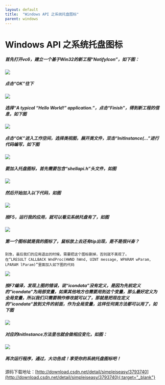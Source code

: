 ```yaml
---
layout: default
title:  "Windows API 之系统托盘图标"
parent: windows
---
```


# Windows API 之系统托盘图标

##### 首先打开vc6，建立一个基于Win32的新工程“NotifyIcon”，如下图：
![](http://simple.imoowi.com/usr/uploads/2016/11/3906462080.gif)

##### 点击“OK”往下
![](http://simple.imoowi.com/usr/uploads/2016/11/2640866149.gif)
##### 选择“A typical “Hello World!” application.”，点击“Finish”，得到新工程的信息，如下图
![](http://simple.imoowi.com/usr/uploads/2016/11/1315085953.gif)
##### 点击“OK”进入工作空间，选择类视图，展开类文件，双击“InitInstance(...”进行代码编写，如下图
![](http://simple.imoowi.com/usr/uploads/2016/11/921859710.gif)
##### 要加入托盘图标，首先需要包含“shellapi.h”头文件，如图
![](http://simple.imoowi.com/usr/uploads/2016/11/2768870643.gif)
##### 然后开始加入以下代码，如图
![](http://simple.imoowi.com/usr/uploads/2016/11/3118980912.gif)
##### 按F5，运行我的应用，就可以看见系统托盘有了，如图
![](http://simple.imoowi.com/usr/uploads/2016/11/1328773918.gif)
##### 第一个图标就是我的图标了，鼠标放上去还有tip出现，是不是很兴奋？

	别急，最后我们的应用退出的时候，需要把这个图标删掉，否则就不美观了。
	在“LRESULT CALLBACK WndProc(HWND hWnd, UINT message, WPARAM wParam, LPARAM lParam)”里面加入如下图的代码
![](http://simple.imoowi.com/usr/uploads/2016/11/2833053650.gif)

##### 按F7编译，发现上图的错误，说“icondata”没有定义，是因为先前定义的“icondata”为局部变量，如果其他地方也需要用到这个变量，那么最好定义为全局变量，所以我们只需要稍作修改就可以了，那就是把现在定义的”icondata“放到文件的前面，作为全局变量，这样任何类方法都可以用了，如下图
![](http://simple.imoowi.com/usr/uploads/2016/11/2613091732.gif)

##### 对应的InitInstance方法里也就会做相应变化，如图：
![](http://simple.imoowi.com/usr/uploads/2016/11/2156521819.gif)

##### 再次运行程序，通过，大功告成！享受你的系统托盘图标吧！
	
源码下载地址：[http://download.csdn.net/detail/simpleiseasy/3793740](http://download.csdn.net/detail/simpleiseasy/3793740){:target="_blank"}